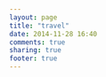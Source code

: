 ```yaml
---
layout: page
title: "travel"
date: 2014-11-28 16:40
comments: true
sharing: true
footer: true
---
```

